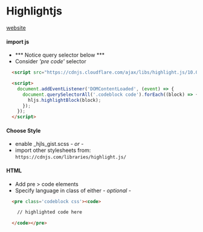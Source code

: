 # Highlightjs

[website](https://highlightjs.org/)



#### import js
- *** Notice query selector below ***
- Consider *'pre code'* selector 

```html
  <script src="https://cdnjs.cloudflare.com/ajax/libs/highlight.js/10.0.1/highlight.min.js"></script>

  <script>
    document.addEventListener('DOMContentLoaded', (event) => {
      document.querySelectorAll('.codeblock code').forEach((block) => {
        hljs.highlightBlock(block);
      });
    });
  </script>
```

#### Choose Style
 
 - enable _hjls_gist.scss  *- or -*
 - import other stylesheets from:  
`https://cdnjs.com/libraries/highlight.js/`


#### HTML
- Add pre > code elements
- Specify language in class of either - *optional* -

```html
  <pre class='codeblock css'><code>

    // highlighted code here

  </code></pre>
```

~~~~~~~~~~~~~~~~~~~~~~~~~


